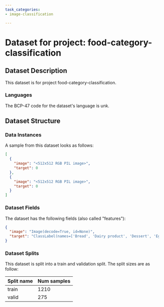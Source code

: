 ```yaml
---
task_categories:
- image-classification

---
```

# Dataset for project: food-category-classification

## Dataset Description

This dataset is for project food-category-classification.

### Languages

The BCP-47 code for the dataset's language is unk.

## Dataset Structure

### Data Instances

A sample from this dataset looks as follows:

```json
[
  {
    "image": "<512x512 RGB PIL image>",
    "target": 0
  },
  {
    "image": "<512x512 RGB PIL image>",
    "target": 0
  }
]
```

### Dataset Fields

The dataset has the following fields (also called "features"):

```json
{
  "image": "Image(decode=True, id=None)",
  "target": "ClassLabel(names=['Bread', 'Dairy product', 'Dessert', 'Egg', 'Fried food', 'Meat', 'Noodles-Pasta', 'Rice', 'Seafood', 'Soup', 'Vegetable-Fruit'], id=None)"
}
```

### Dataset Splits

This dataset is split into a train and validation split. The split sizes are as follow:

| Split name   | Num samples         |
| ------------ | ------------------- |
| train        | 1210 |
| valid        | 275 |
